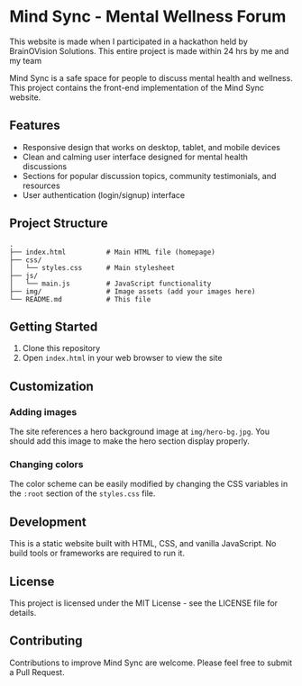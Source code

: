 # Mind Sync - Mental Wellness Forum

This website is made when I participated in a hackathon held by BrainOVision Solutions.
This entire project is made within 24 hrs by me and my team

Mind Sync is a safe space for people to discuss mental health and wellness. This project contains the front-end implementation of the Mind Sync website.

## Features

- Responsive design that works on desktop, tablet, and mobile devices
- Clean and calming user interface designed for mental health discussions
- Sections for popular discussion topics, community testimonials, and resources
- User authentication (login/signup) interface

## Project Structure

```
.
├── index.html          # Main HTML file (homepage)
├── css/
│   └── styles.css      # Main stylesheet
├── js/
│   └── main.js         # JavaScript functionality
├── img/                # Image assets (add your images here)
└── README.md           # This file
```

## Getting Started

1. Clone this repository
2. Open `index.html` in your web browser to view the site

## Customization

### Adding images

The site references a hero background image at `img/hero-bg.jpg`. You should add this image to make the hero section display properly.

### Changing colors

The color scheme can be easily modified by changing the CSS variables in the `:root` section of the `styles.css` file.

## Development

This is a static website built with HTML, CSS, and vanilla JavaScript. No build tools or frameworks are required to run it.

## License

This project is licensed under the MIT License - see the LICENSE file for details.

## Contributing

Contributions to improve Mind Sync are welcome. Please feel free to submit a Pull Request. 
